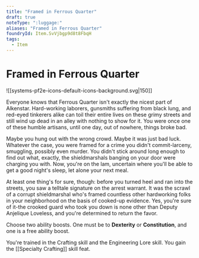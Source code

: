 ```yaml
---
title: "Framed in Ferrous Quarter"
draft: true
noteType: ":luggage:"
aliases: "Framed in Ferrous Quarter"
foundryId: Item.SvVjbgp9d8t8FbqH
tags:
  - Item
---
```


# Framed in Ferrous Quarter
![[systems-pf2e-icons-default-icons-background.svg|150]]

Everyone knows that Ferrous Quarter isn't exactly the nicest part of Alkenstar. Hard-working laborers, gunsmiths suffering from black lung, and red-eyed tinkerers alike can toil their entire lives on these grimy streets and still wind up dead in an alley with nothing to show for it. You were once one of these humble artisans, until one day, out of nowhere, things broke bad.

Maybe you hung out with the wrong crowd. Maybe it was just bad luck. Whatever the case, you were framed for a crime you didn't commit-larceny, smuggling, possibly even murder. You didn't stick around long enough to find out what, exactly, the shieldmarshals banging on your door were charging you with. Now, you're on the lam, uncertain where you'll be able to get a good night's sleep, let alone your next meal.

At least one thing's for sure, though: before you turned heel and ran into the streets, you saw a telltale signature on the arrest warrant. It was the scrawl of a corrupt shieldmarshal who's framed countless other hardworking folks in your neighborhood on the basis of cooked-up evidence. Yes, you're sure of it-the crooked guard who took you down is none other than Deputy Anjelique Loveless, and you're determined to return the favor.

Choose two ability boosts. One must be to **Dexterity** or **Constitution**, and one is a free ability boost.

You're trained in the Crafting skill and the Engineering Lore skill. You gain the [[Specialty Crafting]] skill feat.
